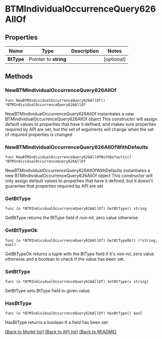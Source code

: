 # BTMIndividualOccurrenceQuery626AllOf

## Properties

Name | Type | Description | Notes
------------ | ------------- | ------------- | -------------
**BtType** | Pointer to **string** |  | [optional] 

## Methods

### NewBTMIndividualOccurrenceQuery626AllOf

`func NewBTMIndividualOccurrenceQuery626AllOf() *BTMIndividualOccurrenceQuery626AllOf`

NewBTMIndividualOccurrenceQuery626AllOf instantiates a new BTMIndividualOccurrenceQuery626AllOf object
This constructor will assign default values to properties that have it defined,
and makes sure properties required by API are set, but the set of arguments
will change when the set of required properties is changed

### NewBTMIndividualOccurrenceQuery626AllOfWithDefaults

`func NewBTMIndividualOccurrenceQuery626AllOfWithDefaults() *BTMIndividualOccurrenceQuery626AllOf`

NewBTMIndividualOccurrenceQuery626AllOfWithDefaults instantiates a new BTMIndividualOccurrenceQuery626AllOf object
This constructor will only assign default values to properties that have it defined,
but it doesn't guarantee that properties required by API are set

### GetBtType

`func (o *BTMIndividualOccurrenceQuery626AllOf) GetBtType() string`

GetBtType returns the BtType field if non-nil, zero value otherwise.

### GetBtTypeOk

`func (o *BTMIndividualOccurrenceQuery626AllOf) GetBtTypeOk() (*string, bool)`

GetBtTypeOk returns a tuple with the BtType field if it's non-nil, zero value otherwise
and a boolean to check if the value has been set.

### SetBtType

`func (o *BTMIndividualOccurrenceQuery626AllOf) SetBtType(v string)`

SetBtType sets BtType field to given value.

### HasBtType

`func (o *BTMIndividualOccurrenceQuery626AllOf) HasBtType() bool`

HasBtType returns a boolean if a field has been set.


[[Back to Model list]](../README.md#documentation-for-models) [[Back to API list]](../README.md#documentation-for-api-endpoints) [[Back to README]](../README.md)



